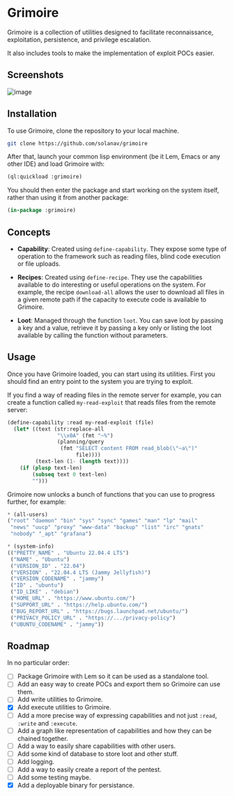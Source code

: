 # Grimoire

Grimoire is a collection of utilities designed to facilitate reconnaissance, exploitation, persistence, and privilege escalation.

It also includes tools to make the implementation of exploit POCs easier.

## Screenshots

![image](https://github.com/user-attachments/assets/ea321379-a96f-40e6-a285-7cf5c9af0955)

## Installation

To use Grimoire, clone the repository to your local machine.

```bash
git clone https://github.com/solanav/grimoire
```

After that, launch your common lisp environment (be it Lem, Emacs or any other IDE) and load Grimoire with:

```lisp
(ql:quickload :grimoire)
```
    
You should then enter the package and start working on the system itself, rather than using it from another package:
    
```lisp
(in-package :grimoire)
```
    
## Concepts

- **Capability**: Created using `define-capability`. They expose some type of operation to the framework such as reading files, blind code execution or file uploads.

- **Recipes**: Created using `define-recipe`. They use the capabilities available to do interesting or useful operations on the system. For example, the recipe `download-all` allows the user to download all files in a given remote path if the capacity to execute code is available to Grimoire.
    
- **Loot**: Managed through the function `loot`. You can save loot by passing a key and a value, retrieve it by passing a key only or listing the loot available by calling the function without parameters.

## Usage

Once you have Grimoire loaded, you can start using its utilities. First you should find an entry point to the system you are trying to exploit.

If you find a way of reading files in the remote server for example, you can create a function called `my-read-exploit` that reads files from the remote server:

```lisp
(define-capability :read my-read-exploit (file)
  (let* ((text (str:replace-all
                "\\x0A" (fmt "~%")
                (planning/query
                 (fmt "SELECT content FROM read_blob(\"~a\")"
                      file))))
         (text-len (1- (length text))))
    (if (plusp text-len)
        (subseq text 0 text-len)
        "")))
```

Grimoire now unlocks a bunch of functions that you can use to progress further, for example:

```lisp
* (all-users)
("root" "daemon" "bin" "sys" "sync" "games" "man" "lp" "mail"
 "news" "uucp" "proxy" "www-data" "backup" "list" "irc" "gnats"
 "nobody" "_apt" "grafana")

* (system-info)
(("PRETTY_NAME" . "Ubuntu 22.04.4 LTS")
 ("NAME" . "Ubuntu") 
 ("VERSION_ID" . "22.04")
 ("VERSION" . "22.04.4 LTS (Jammy Jellyfish)")
 ("VERSION_CODENAME" . "jammy") 
 ("ID" . "ubuntu")
 ("ID_LIKE" . "debian")
 ("HOME_URL" . "https://www.ubuntu.com/")
 ("SUPPORT_URL" . "https://help.ubuntu.com/")
 ("BUG_REPORT_URL" . "https://bugs.launchpad.net/ubuntu/")
 ("PRIVACY_POLICY_URL" . "https://.../privacy-policy")
 ("UBUNTU_CODENAME" . "jammy"))
```

## Roadmap

In no particular order:

- [ ] Package Grimoire with Lem so it can be used as a standalone tool.
- [ ] Add an easy way to create POCs and export them so Grimoire can use them.
- [ ] Add write utilities to Grimoire.
- [x] Add execute utilities to Grimoire.
- [ ] Add a more precise way of expressing capabilities and not just `:read`, `:write` and `:execute`.
- [ ] Add a graph like representation of capabilities and how they can be chained together.
- [ ] Add a way to easily share capabilities with other users.
- [ ] Add some kind of database to store loot and other stuff.
- [ ] Add logging.
- [ ] Add a way to easily create a report of the pentest.
- [ ] Add some testing maybe.
- [x] Add a deployable binary for persistance.

